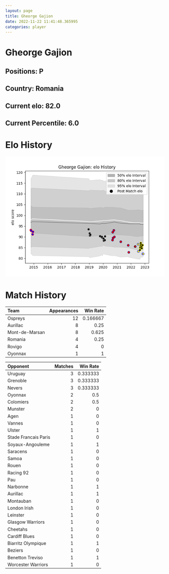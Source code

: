 ```yaml
---  
layout: page  
title: Gheorge Gajion  
date: 2022-11-22 11:41:48.365995  
categories: player  
---
```

# Gheorge Gajion

## Positions: P

## Country: Romania

## Current elo: 82.0

## Current Percentile: 6.0

# Elo History


![elo history](history_GheorgeGajion.png)
# Match History


| Team           |   Appearances |   Win Rate |
|:---------------|--------------:|-----------:|
| Ospreys        |            12 |   0.166667 |
| Aurillac       |             8 |   0.25     |
| Mont-de-Marsan |             8 |   0.625    |
| Romania        |             4 |   0.25     |
| Rovigo         |             4 |   0        |
| Oyonnax        |             1 |   1        |

| Opponent             |   Matches |   Win Rate |
|:---------------------|----------:|-----------:|
| Uruguay              |         3 |   0.333333 |
| Grenoble             |         3 |   0.333333 |
| Nevers               |         3 |   0.333333 |
| Oyonnax              |         2 |   0.5      |
| Colomiers            |         2 |   0.5      |
| Munster              |         2 |   0        |
| Agen                 |         1 |   0        |
| Vannes               |         1 |   0        |
| Ulster               |         1 |   1        |
| Stade Francais Paris |         1 |   0        |
| Soyaux-Angouleme     |         1 |   1        |
| Saracens             |         1 |   0        |
| Samoa                |         1 |   0        |
| Rouen                |         1 |   0        |
| Racing 92            |         1 |   0        |
| Pau                  |         1 |   0        |
| Narbonne             |         1 |   1        |
| Aurillac             |         1 |   1        |
| Montauban            |         1 |   0        |
| London Irish         |         1 |   0        |
| Leinster             |         1 |   0        |
| Glasgow Warriors     |         1 |   0        |
| Cheetahs             |         1 |   0        |
| Cardiff Blues        |         1 |   0        |
| Biarritz Olympique   |         1 |   1        |
| Beziers              |         1 |   0        |
| Benetton Treviso     |         1 |   1        |
| Worcester Warriors   |         1 |   0        |